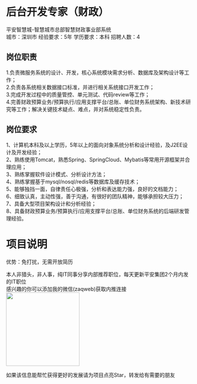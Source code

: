 # 后台开发专家（财政）
平安智慧城-智慧城市总部智慧财政事业部系统  
城市：深圳市 经验要求：5年 学历要求：本科  招聘人数：4

## 岗位职责
1.负责微服务系统的设计、开发，核心系统模块需求分析、数据库及架构设计等工作；   
2.负责各系统相关数据接口标准，并进行相关系统接口开发工作；   
3.完成开发过程中的质量管控、单元测试、代码review等工作；   
4.完善财政预算业务/预算执行/应用支撑平台/总账、单位财务系统架构、新技术研究等工作；解决关键技术疑点、难点，并对系统稳定性负责。

## 岗位要求
1、计算机本科及以上学历，5年以上的面向对象系统分析和设计经验，及J2EE设计及开发经验；   
2、熟练使用Tomcat，熟悉Spring、SpringCloud、Mybatis等常用开源框架并合理应用；   
3、熟练掌握软件设计模式、分析设计方法；   
4、熟练掌握基于mysql/nosql/redis等数据库及缓存技术；   
5、能够独挡一面，自律责任心极强，分析和表达能力强，良好的文档能力；   
6、细致认真，主动性强，善于沟通，有很好的团队精神，能够承担较大压力；   
7、具备大型项目架构设计和分析经验；   
8、具备财政预算业务/预算执行/应用支撑平台/总账、单位财务系统的后端研发管理经验。

# 项目说明

优势：免打扰，无需开放简历

本人非猎头，非人事，纯IT同事分享内部推荐职位，每天更新平安集团2个月内发的IT职位  
感兴趣的你可以添加我的微信(zaqweb)获取内推连接  
<img src="https://github.com/zaqweb/PA-IT-JOBS/blob/master/WechatICode.jpeg"  height="200" width="200">

如果该信息能帮忙获得更好的发展请为项目点亮Star，转发给有需要的朋友




